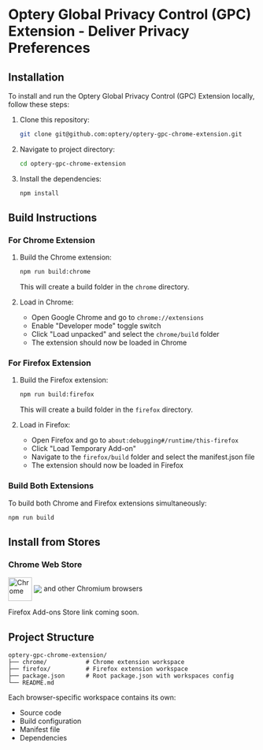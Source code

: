 # Optery Global Privacy Control (GPC) Extension - Deliver Privacy Preferences

## Installation

To install and run the Optery Global Privacy Control (GPC) Extension locally, follow these steps:

1. Clone this repository:

   ```bash
   git clone git@github.com:optery/optery-gpc-chrome-extension.git
   ```

2. Navigate to project directory:

   ```bash
   cd optery-gpc-chrome-extension
   ```

3. Install the dependencies:
   ```bash
   npm install
   ```

## Build Instructions

### For Chrome Extension

1. Build the Chrome extension:

   ```bash
   npm run build:chrome
   ```

   This will create a build folder in the `chrome` directory.

2. Load in Chrome:
   - Open Google Chrome and go to `chrome://extensions`
   - Enable "Developer mode" toggle switch
   - Click "Load unpacked" and select the `chrome/build` folder
   - The extension should now be loaded in Chrome

### For Firefox Extension

1. Build the Firefox extension:

   ```bash
   npm run build:firefox
   ```

   This will create a build folder in the `firefox` directory.

2. Load in Firefox:
   - Open Firefox and go to `about:debugging#/runtime/this-firefox`
   - Click "Load Temporary Add-on"
   - Navigate to the `firefox/build` folder and select the manifest.json file
   - The extension should now be loaded in Firefox

### Build Both Extensions

To build both Chrome and Firefox extensions simultaneously:

```bash
npm run build
```

## Install from Stores

### Chrome Web Store

[<img src="https://raw.githubusercontent.com/alrra/browser-logos/90fdf03c/src/chrome/chrome.svg" width="48" alt="Chrome" valign="middle">][link-chrome] [<img valign="middle" src="https://img.shields.io/github/v/release/optery/optery-gpc-chrome-extension">][link-chrome] and other Chromium browsers

[link-chrome]: https://chromewebstore.google.com/detail/optery-global-privacy-con/nkiidnpgmddigajgebjhcdiklebfoomm?utm_source=gpc_extension&utm_medium=chrome_webstore&utm_campaign=gpc_extension_github

Firefox Add-ons Store link coming soon.

## Project Structure

```
optery-gpc-chrome-extension/
├── chrome/           # Chrome extension workspace
├── firefox/          # Firefox extension workspace
├── package.json      # Root package.json with workspaces config
└── README.md
```

Each browser-specific workspace contains its own:

- Source code
- Build configuration
- Manifest file
- Dependencies
